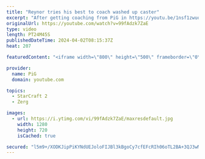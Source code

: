 ```yaml
---
title: "Reynor tries his best to coach washed up caster"
excerpt: "After getting coaching from PiG in https://youtu.be/1nsf1zwuotw , @reynorsc returned the favour  -- 🐷 Main Channel: https://www.youtube.com/user/PiGstarcraft 🐷 Second Channel for Learning StarCraft 2: https://www.youtube.com/c/PiGRandom -- 🐷 Watch live at https://www.twitch.tv/x5_pig 🐷 Support PiG:"
originalUrl: https://youtube.com/watch?v=99fAdzk7ZaE
type: video
length: PT24M45S
publishedDateTime: 2024-04-02T08:15:37Z
heat: 207

featuredContent: "<iframe width=\"800\" height=\"500\" frameborder=\"0\" src=\"https://www.youtube.com/embed/99fAdzk7ZaE\" allow=\"accelerometer; autoplay; encrypted-media; gyroscope; picture-in-picture\" allowfullscreen></iframe>"

provider:
  name: PiG
  domain: youtube.com

topics:
  - StarCraft 2
  - Zerg

images:
  - url: https://i.ytimg.com/vi/99fAdzk7ZaE/maxresdefault.jpg
    width: 1280
    height: 720
    isCached: true

secured: "l5m9+/XODKJipPiKYNdUEJoloFIJBl3kBgoCy7cfEFcRIh06oTL2BA+3QJ3wMP0xySwIk8Lpsn7Yt3LTJoE8oF/D0uWdCGlfSrYHr/GpeVyOMg6Zmn9DF+RCajIsxoq59NFGYWGXqIYbOkrE0jIEYoX/UgB47YTmaG5zj1uhd9Wwh8JdtJYUU0eho0opf0LtsXIwo6ISwjS3m2drfJt4WuxwtF2yjByDmsfetW/A3GLQTsnR+S3ft6fiurhY4y63XjqKxnbulBCcvutv4cdeM6spNqMaYaOE8QktlE1FiEZB89UgBcBs66/DybE7x0YN1qkHcVX6Qbafkpe48VdaWt5et0XL1i+4n/xSaTVJEip4/eGvhwWeDDZ34UnISxERh0r/Isdr4I7ujX2rrfB6xKG8aXe+SnBxG1Ce+Bq6Mh0=;XWgPOC0cO0pihcmSi56Cgg=="
---
```


